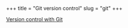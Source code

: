 +++
title = "Git version control"
slug = "git"
+++

[Version control with Git](https://westgrid-cli.netlify.com/workshops/git.html)
